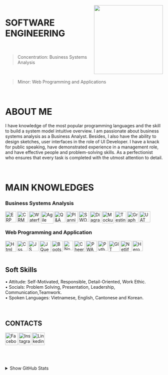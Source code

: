 <img width="220" height="220" src="https://tovinhkhang.netlify.app/images/skills.jpg" align="right" />

# SOFTWARE ENGINEERING
<br>

> Concentration: Business Systems Analysis
<br>

> Minor: Web Programming and Applications

<br />

# ABOUT ME
I have knowledge of the most popular programming languages and the skill to build a system model intuitive overview. I am passionate about business systems analysis as a Business Analyst. Besides, I also have the ability to design sketches, user interfaces in the role of UI Developer. I have a knack for public speaking, have demonstrated experience in a management role, and have effective people and problem-solving skills. As a perfectionist who ensures that every task is completed with the utmost attention to detail.

<br />

# MAIN KNOWLEDGES
### Business Systems Analysis
<img align="left" alt="ERP" width="35px" src="https://img2.apksum.com/68/com.itech.erpapp/2.1/icon.png" />
<img align="left" alt="CRM" width="35px" src="https://icon-library.com/images/crm-icon-png/crm-icon-png-6.jpg" />
<img align="left" alt="Waterfall" width="36px" src="https://cdn0.iconfinder.com/data/icons/project-management-aqua-vol-2/500/Waterfall-512.png" />
<img align="left" alt="Agile" width="39px" src="https://thecrmteam.com/wp-content/uploads/2020/09/agile-icon-01.png" />
<img align="left" alt="Q&A" width="35px" src="https://mdpiblog.wordpress.sciforum.net/wp-content/uploads/sites/4/2015/11/QA_icon_round_final_03.11.2015.png" />
<img align="left" alt="Planning" width="37px" src="https://image.flaticon.com/icons/png/512/1205/1205526.png" />
<img align="left" alt="SWOT" width="33px" src="https://image.flaticon.com/icons/png/512/3997/3997551.png" />
<img align="left" alt="DiagramS" width="36px" src="https://icon-library.com/images/network-flat-icon/network-flat-icon-4.jpg" />
<img align="left" alt="Mockup" width="38px" src="https://www.hisarfever.com/wp-content/themes/hisarfever/assets/images/graphics-designing.png" />
<img align="left" alt="Testing" width="36px" src="https://freepngimg.com/thumb/analysis/1-2-analysis-download-png.png" />
<img align="left" alt="GraphChart" width="36px" src="https://mk0loadviewlq8bvma1l.kinstacdn.com/wp-content/uploads/LoadView-Icon-step-curve.png" />
<img align="left" alt="UAT" width="35px" src="https://icon-library.com/images/icon-testing/icon-testing-22.jpg" />

<br />

<br />

### Web Programming and Application
<img align="left" alt="Html" width="35px" src="https://image.flaticon.com/icons/png/512/732/732212.png" />
<img align="left" alt="Css" width="33px" src="https://www.pngix.com/pngfile/big/193-1937198_image-result-for-css3-icon-css-logo-transparent.png" />
<img align="left" alt="JS" width="33px" src="https://cdn.iconscout.com/icon/free/png-512/javascript-2752148-2284965.png" />
<img align="left" alt="JQuery" width="36px" src="https://icon-library.com/images/jquery-icon-png/jquery-icon-png-2.jpg" />
<img align="left" alt="Bootstrap" width="35px" src="https://seeklogo.com/images/B/bootstrap-logo-3C30FB2A16-seeklogo.com.png" />
<img align="left" alt="NodeJS" width="30px" src="https://swellaby.gallerycdn.vsassets.io/extensions/swellaby/node-pack/0.1.16/1593406607477/Microsoft.VisualStudio.Services.Icons.Default" />
<img align="left" alt="CheerIO" width="35px" src="https://camo.githubusercontent.com/2aaeb2f8f97c39cc4cad40d9537ac3317cbec0ce6e7b77971e536c88abbe3e7c/68747470733a2f2f696d616765732e6f70656e636f6c6c6563746976652e636f6d2f616972626e622f643332376436362f6c6f676f2e706e67" />
<img align="left" alt="PWA" width="35px" src="https://raw.githubusercontent.com/webmaxru/pwatter/77c4d47bc59b0a2da426df8018af91dc1dbbc120/src/assets/favicon/apple-touch-icon.png" />
<img align="left" alt="Python" width="32px" src="https://upload.wikimedia.org/wikipedia/commons/thumb/c/c3/Python-logo-notext.svg/768px-Python-logo-notext.svg.png" />
<img align="left" alt="GIT" width="35px" src="https://upload.wikimedia.org/wikipedia/commons/thumb/3/3f/Git_icon.svg/1024px-Git_icon.svg.png" />
<img align="left" alt="Netlify" width="35px" src="https://static-00.iconduck.com/assets.00/netlify-icon-511x512-idkvcd89.png" />
<img align="left" alt="Heroku" width="33px" src="https://image.flaticon.com/icons/png/512/873/873120.png" />

<br />

<br />

<br />

## Soft Skills
• Attitude: Self-Motivated, Responsible, Detail-Oriented, Work Ethic.
<br />
• Socials: Problem Solving, Presentation, Leadership, Communication,Teamwork.
<br />
• Spoken Languages: Vietnamese, English, Cantonese and Korean.
<br />

<br />

## CONTACTS
[<img align="left" alt="Facebook" width="40px" src="https://upload.wikimedia.org/wikipedia/commons/thumb/5/51/Facebook_f_logo_%282019%29.svg/1365px-Facebook_f_logo_%282019%29.svg.png" />][facebook]
[<img align="left" alt="Instagram" width="40px" src="https://www.edigitalagency.com.au/wp-content/uploads/instagram-logo-svg-vector-for-print.svg" />][instagram]
[<img align="left" alt="Linkedin" width="40px" src="https://www.dtl.coventry.domains/wp-content/uploads/2020/07/LinkedIn-Logo-1024x1024.png" />][linkedin]

<br /><br /><br />
---
<details>
  <summary>Show GitHub Stats</summary>
  <img align="left" alt="My Github Stats" src="https://github-readme-stats.vercel.app/api?username=ToVinhKhang&count_private=true&include_all_commits=true&theme=radical" />
</details>

[facebook]: https://www.facebook.com/VinceKent1996/
[instagram]: https://www.instagram.com/vkent_/
[linkedin]: https://www.linkedin.com/in/t%C3%B4-v%C4%A9nh-khang-821662212/



